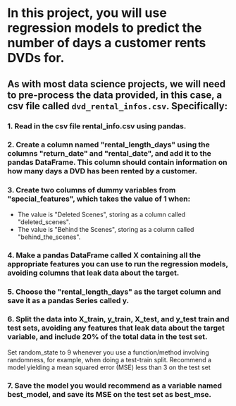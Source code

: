 # In this project, you will use regression models to predict the number of days a customer rents DVDs for.

## As with most data science projects, we will need to pre-process the data provided, in this case, a csv file called `dvd_rental_infos.csv`. Specifically:

### 1. Read in the csv file rental_info.csv using pandas.
### 2. Create a column named "rental_length_days" using the columns "return_date" and "rental_date", and add it to the pandas DataFrame. This column should contain information on how many days a DVD has been rented by a customer.
### 3. Create two columns of dummy variables from "special_features", which takes the value of 1 when:
- The value is "Deleted Scenes", storing as a column called "deleted_scenes".
- The value is "Behind the Scenes", storing as a column called "behind_the_scenes".
### 4. Make a pandas DataFrame called X containing all the appropriate features you can use to run the regression models, avoiding columns that leak data about the target.
### 5. Choose the "rental_length_days" as the target column and save it as a pandas Series called y.
### 6. Split the data into X_train, y_train, X_test, and y_test train and test sets, avoiding any features that leak data about the target variable, and include 20% of the total data in the test set.
Set random_state to 9 whenever you use a function/method involving randomness, for example, when doing a test-train split.
Recommend a model yielding a mean squared error (MSE) less than 3 on the test set

### 7. Save the model you would recommend as a variable named best_model, and save its MSE on the test set as best_mse.
